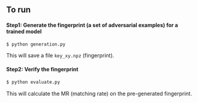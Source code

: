 ## To run

#### Step1: Generate the fingerprint (a set of adversarial examples) for a trained model

```python
$ python generation.py 
```
This will save a file `key_xy.npz` (fingerprint).

#### Step2: Verify the fingerprint

```python
$ python evaluate.py 
```
This will calculate the MR (matching rate) on the pre-generated fingerprint. 

